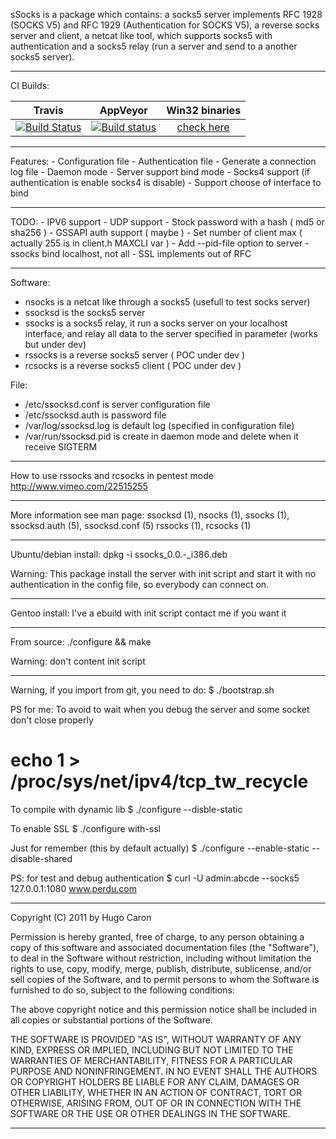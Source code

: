 sSocks is a package which contains: a socks5 server implements RFC 1928 (SOCKS V5) 
and RFC 1929 (Authentication for SOCKS V5), a reverse socks server and client, 
a netcat like tool, which supports socks5 with authentication 
and a socks5 relay (run a server and send to a another socks5 server).

------------------------------------------------------------------------
CI Builds:

| Travis | AppVeyor | Win32 binaries |
|:------:|:--------:|:--------------:|
| [![Build Status](https://travis-ci.org/tostercx/ssocks.svg?branch=master)](https://travis-ci.org/tostercx/ssocks) | [![Build status](https://ci.appveyor.com/api/projects/status/aoeh16guoj21qfrd/branch/master?svg=true)](https://ci.appveyor.com/project/tostercx/ssocks/branch/master) | [check here](https://ci.appveyor.com/project/tostercx/ssocks/branch/master/artifacts) |

------------------------------------------------------------------------
Features:
	- Configuration file
	- Authentication file
	- Generate a connection log file
	- Daemon mode
	- Server support bind mode
	- Socks4 support (if authentication is enable socks4 is disable)
	- Support choose of interface to bind

------------------------------------------------------------------------
TODO:
	- IPV6 support
	- UDP support
	- Stock password with a hash ( md5 or sha256 )
	- GSSAPI auth support ( maybe )
	- Set number of client max ( actually 255 is in client.h MAXCLI var )
	- Add --pid-file option to server 
	- ssocks bind localhost, not all
	- SSL implements out of RFC
	
------------------------------------------------------------------------
Software:
  - nsocks is a netcat like through a socks5 (usefull to test socks server)
  - ssocksd is the socks5 server
  - ssocks is a socks5 relay, it run a socks server on your localhost interface,
 and relay all data to the server specified in parameter (works but under dev)
  - rssocks is a reverse socks5 server ( POC under dev )
  - rcsocks is a reverse socks5 client ( POC under dev )

File:
  - /etc/ssocksd.conf is server configuration file
  - /etc/ssocksd.auth is password file
  - /var/log/ssocksd.log is default log (specified in configuration file)
  - /var/run/ssocksd.pid is create in daemon mode and delete
 when it receive SIGTERM

-----------------------------------------------------------------------

 How to use rssocks and rcsocks in pentest mode
 http://www.vimeo.com/22515255

------------------------------------------------------------------------
More information see man page:
ssocksd (1), nsocks (1), ssocks (1), ssocksd.auth (5), ssocksd.conf (5)
rssocks (1), rcsocks (1)

------------------------------------------------------------------------
Ubuntu/debian install:
	dpkg -i ssocks_0.0.*-*_i386.deb

Warning: This package install the server with init script and start it
with no authentication in the config file, so everybody can connect on.

------------------------------------------------------------------------
Gentoo install:
I've a ebuild with init script contact me if you want it

------------------------------------------------------------------------
From source:
	./configure && make

Warning: don't content init script

------------------------------------------------------------------------
Warning, if you import from git, you need to do:
 $ ./bootstrap.sh
 
PS for me: To avoid to wait when you debug the server and some 
socket don't close properly
 # echo 1 > /proc/sys/net/ipv4/tcp_tw_recycle
 
 To compile with dynamic lib
 $ ./configure --disble-static
 
 To enable SSL
 $ ./configure with-ssl
 
 Just for remember (this by default actually)
 $ ./configure --enable-static --disable-shared
 
PS: for test and debug authentication
 $ curl -U admin:abcde --socks5 127.0.0.1:1080 www.perdu.com

------------------------------------------------------------------------
Copyright (C) 2011 by Hugo Caron

Permission is hereby granted, free of charge, to any person obtaining a copy
of this software and associated documentation files (the "Software"), to deal
in the Software without restriction, including without limitation the rights
to use, copy, modify, merge, publish, distribute, sublicense, and/or sell
copies of the Software, and to permit persons to whom the Software is
furnished to do so, subject to the following conditions:

The above copyright notice and this permission notice shall be included in
all copies or substantial portions of the Software.

THE SOFTWARE IS PROVIDED "AS IS", WITHOUT WARRANTY OF ANY KIND, EXPRESS OR
IMPLIED, INCLUDING BUT NOT LIMITED TO THE WARRANTIES OF MERCHANTABILITY,
FITNESS FOR A PARTICULAR PURPOSE AND NONINFRINGEMENT. IN NO EVENT SHALL THE
AUTHORS OR COPYRIGHT HOLDERS BE LIABLE FOR ANY CLAIM, DAMAGES OR OTHER
LIABILITY, WHETHER IN AN ACTION OF CONTRACT, TORT OR OTHERWISE, ARISING FROM,
OUT OF OR IN CONNECTION WITH THE SOFTWARE OR THE USE OR OTHER DEALINGS IN
 THE SOFTWARE.

------------------------------------------------------------------------
